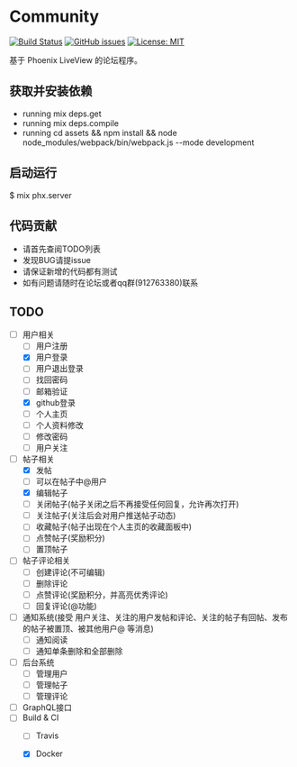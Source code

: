 # Community

[![Build Status](https://github-ci.bluerain.io/api/badges/elixirchina/community/status.svg)](https://github-ci.bluerain.io/elixirchina/community)
[![GitHub issues](https://img.shields.io/github/issues/elixirchina/community)](https://github.com/elixirchina/community/issues)
[![License: MIT](https://img.shields.io/badge/License-MIT-brightgreen.svg)](https://opensource.org/licenses/MIT)

基于 Phoenix LiveView 的论坛程序。

## 获取并安装依赖
* running mix deps.get
* running mix deps.compile
* running cd assets && npm install && node node_modules/webpack/bin/webpack.js --mode development

## 启动运行
$ mix phx.server

## 代码贡献
* 请首先查阅TODO列表
* 发现BUG请提issue
* 请保证新增的代码都有测试
* 如有问题请随时在论坛或者qq群(912763380)联系

## TODO
* [ ] 用户相关
  * [ ] 用户注册
  * [x] 用户登录
  * [ ] 用户退出登录
  * [ ] 找回密码
  * [ ] 邮箱验证
  * [x] github登录
  * [ ] 个人主页
  * [ ] 个人资料修改
  * [ ] 修改密码
  * [ ] 用户关注
* [ ] 帖子相关
  * [x] 发帖
  * [ ] 可以在帖子中@用户
  * [x] 编辑帖子
  * [ ] 关闭帖子(帖子关闭之后不再接受任何回复，允许再次打开)
  * [ ] 关注帖子(关注后会对用户推送帖子动态)
  * [ ] 收藏帖子(帖子出现在个人主页的收藏面板中)
  * [ ] 点赞帖子(奖励积分)
  * [ ] 置顶帖子
* [ ] 帖子评论相关
  * [ ] 创建评论(不可编辑)
  * [ ] 删除评论
  * [ ] 点赞评论(奖励积分，并高亮优秀评论)
  * [ ] 回复评论(@功能)
* [ ] 通知系统(接受 用户关注、关注的用户发帖和评论、关注的帖子有回帖、发布的帖子被置顶、被其他用户@ 等消息)
  * [ ] 通知阅读
  * [ ] 通知单条删除和全部删除
* [ ] 后台系统
  * [ ] 管理用户
  * [ ] 管理帖子
  * [ ] 管理评论
* [ ] GraphQL接口
* [ ] Build & CI
  * [ ] Travis
  * [x] Docker





